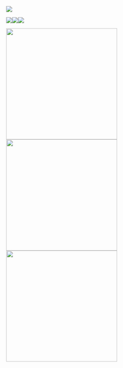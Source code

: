 <img align="center" src="https://64.media.tumblr.com/7ecf3f778ce1b2012747536063b9026e/765eb1dc2b3ac298-fd/s640x960/f5f7c3eb221f0740b262d263b37cd95c99aabf76.pnj"/>

<img src="https://64.media.tumblr.com/db1902d7a6af8da3f321f36ed3d977ae/dff5798c932c4cd2-a3/s250x400/56da797335a021d5ec113e6850574654ed22c55a.gifv"/><img src="https://64.media.tumblr.com/db1902d7a6af8da3f321f36ed3d977ae/dff5798c932c4cd2-a3/s250x400/56da797335a021d5ec113e6850574654ed22c55a.gifv"/><img src="https://64.media.tumblr.com/db1902d7a6af8da3f321f36ed3d977ae/dff5798c932c4cd2-a3/s250x400/56da797335a021d5ec113e6850574654ed22c55a.gifv"/>
 

<img align="center" src="https://64.media.tumblr.com/b82b2be1bad018cbc39231ca0477ff68/89aadfac46851426-e8/s500x750/dcbd50cf484c3473a3b7a107535b20dde6b797fd.gifv"  width="300"
height="300" /><img align="center" src="https://64.media.tumblr.com/2f3b4fd3c076ea82e55d88e4001e6270/52278e7a5f3b1d08-55/s640x960/246217e83eef32aab6614faf4a092ba7a6273938.jpg"  width="300"
height="300" />
<img align="center" src="https://64.media.tumblr.com/f187cf6c4c2689ce7593625a3964c2fe/35b550c002fadcc7-c3/s1280x1920/b38ddfaa448cb8e4592397fae6f0f13d1c7b6ce3.pnj"  width="300"
height="300" />




<!--
**toninavhd/toninavhd** is a ✨ _special_ ✨ repository because its `README.md` (this file) appears on your GitHub profile.
Here are some ideas to get you started:
- 🔭 I’m currently working on ...
- 🌱 I’m currently learning ...
- 👯 I’m looking to collaborate on ...
- 🤔 I’m looking for help with ...
- 💬 Ask me about ...
- 📫 How to reach me: ...
- 😄 Pronouns: ...
- ⚡ Fun fact: ...
-->
